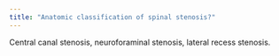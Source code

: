 ```yaml
---
title: "Anatomic classification of spinal stenosis?"
---
```

Central canal stenosis, neuroforaminal stenosis, lateral recess stenosis.

